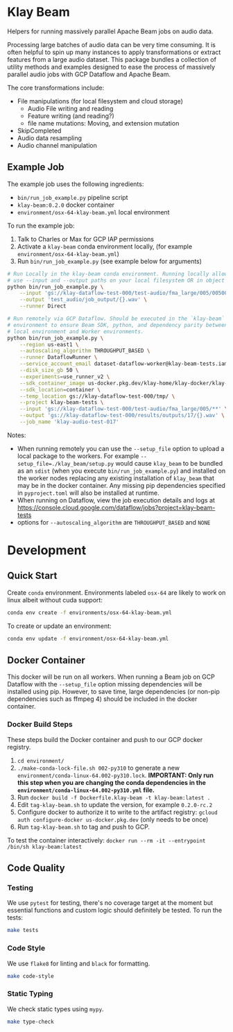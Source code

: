 # Klay Beam

Helpers for running massively parallel Apache Beam jobs on audio data.

Processing large batches of audio data can be very time consuming. It is often
helpful to spin up many instances to apply transformations or extract features
from a large audio dataset. This package bundles a collection of utility methods
and examples designed to ease the process of massively parallel audio jobs with
GCP Dataflow and Apache Beam.

The core transformations include:

- File manipulations (for local filesystem and cloud storage)
  - Audio File writing and reading
  - Feature writing (and reading?)
  - file name mutations: Moving, and extension mutation
- SkipCompleted
- Audio data resampling
- Audio channel manipulation

## Example Job

The example job uses the following ingredients:
- `bin/run_job_example.py` pipeline script
- `klay-beam:0.2.0` docker container
- `environment/osx-64-klay-beam.yml` local environment

To run the example job:
1. Talk to Charles or Max for GCP IAP permissions
2. Activate a `klay-beam` conda environment locally, (for example
   `environment/osx-64-klay-beam.yml`)
3. Run `bin/run_job_example.py` (see example below for arguments)

```bash
# Run Locally in the klay-beam conda environment. Running locally allows you to
# use --input and --output paths on your local filesystem OR in object storage.
python bin/run_job_example.py \
    --input 'gs://klay-dataflow-test-000/test-audio/fma_large/005/00500*.mp3' \
    --output 'test_audio/job_output/{}.wav' \
    --runner Direct
```

```bash
# Run remotely via GCP Dataflow. Should be executed in the `klay-beam` conda
# environment to ensure Beam SDK, python, and dependency parity between the
# local environment and Worker environments.
python bin/run_job_example.py \
    --region us-east1 \
    --autoscaling_algorithm THROUGHPUT_BASED \
    --runner DataflowRunner \
    --service_account_email dataset-dataflow-worker@klay-beam-tests.iam.gserviceaccount.com \
    --disk_size_gb 50 \
    --experiments=use_runner_v2 \
    --sdk_container_image us-docker.pkg.dev/klay-home/klay-docker/klay-beam:0.2.0 \
    --sdk_location=container \
    --temp_location gs://klay-dataflow-test-000/tmp/ \
    --project klay-beam-tests \
    --input 'gs://klay-dataflow-test-000/test-audio/fma_large/005/**' \
    --output 'gs://klay-dataflow-test-000/results/outputs/17/{}.wav' \
    --job_name 'klay-audio-test-017'
```

Notes:

- When running remotely you can use the `--setup_file` option to upload a local
  package to the workers. For example `--setup_file=./klay_beam/setup.py` would
  cause `klay_beam` to be bundled as an `sdist` (when you execute
  `bin/run_job_example.py`) and installed on the worker nodes replacing any existing
  installation of `klay_beam` that may be in the docker container. Any missing
  pip dependencies specified in `pyproject.toml` will also be installed at
  runtime.
- When running on Dataflow, view the job execution details and logs at
  https://console.cloud.google.com/dataflow/jobs?project=klay-beam-tests
- options for `--autoscaling_algorithm` are `THROUGHPUT_BASED` and `NONE`

# Development
## Quick Start

Create `conda` environment. Environments labeled `osx-64` are likely to work on
linux albeit without cuda support:

```sh
conda env create -f environments/osx-64-klay-beam.yml
```

To create or update an environment:

```sh
conda env update -f environment/osx-64-klay-beam.yml
```

## Docker Container

This docker will be run on all workers. When running a Beam job on GCP Dataflow
with the `--setup_file` option missing dependencies will be installed using pip.
However, to save time, large dependencies (or non-pip dependencies such as
ffmpeg 4) should be included in the docker container.

### Docker Build Steps

These steps build the Docker container and push to our GCP docker registry.

1. `cd environment/`
1. `./make-conda-lock-file.sh 002-py310` to generate a new
   `environment/conda-linux-64.002-py310.lock`. **IMPORTANT: Only run this step
   when you are changing the conda dependencies in the
   `environment/conda-linux-64.002-py310.yml` file.**
2. Run `docker build -f Dockerfile.klay-beam -t klay-beam:latest .`
3. Edit `tag-klay-beam.sh` to update the version, for example `0.2.0-rc.2`
4. Configure docker to authorize it to write to the artifact registry: `gcloud auth configure-docker us-docker.pkg.dev` (only needs to be once)
5. Run `tag-klay-beam.sh` to tag and push to GCP.

To test the container interactively:
`docker run --rm -it --entrypoint /bin/sh klay-beam:latest`

## Code Quality
### Testing
We use `pytest` for testing, there's no coverage target at the moment but
essential functions and custom logic should definitely be tested. To run the
tests:
```sh
make tests
```

### Code Style
We use `flake8` for linting and `black` for formatting.

```sh
make code-style
```

### Static Typing
We check static types using `mypy`.
```sh
make type-check
```
